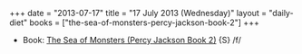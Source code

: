 +++
date = "2013-07-17"
title = "17 July 2013 (Wednesday)"
layout = "daily-diet"
books = ["the-sea-of-monsters-percy-jackson-book-2"]
+++


* Book: [The Sea of Monsters (Percy Jackson Book 2)](/books/the-sea-of-monsters-percy-jackson-book-2) {S} /f/